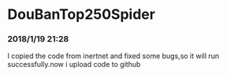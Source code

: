 # DouBanTop250Spider

### 2018/1/19 21:28
I copied the code from inertnet and fixed some bugs,so it will run successfully.now i upload code to github
